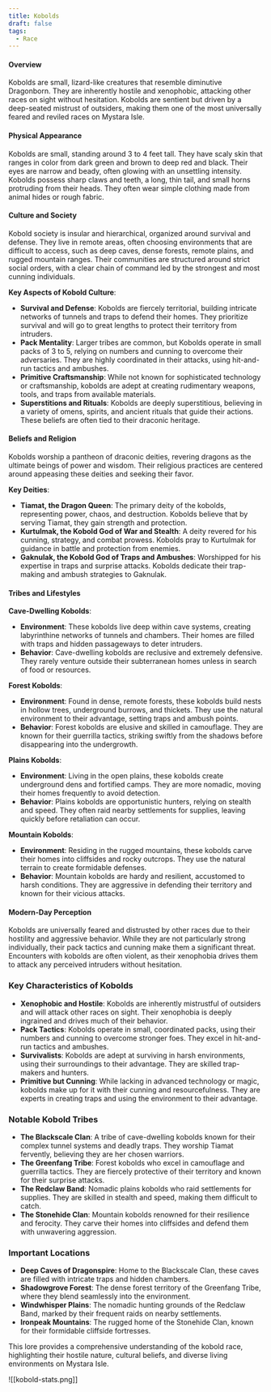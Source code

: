 ```yaml
---
title: Kobolds
draft: false
tags:
  - Race
---
```


#### Overview

Kobolds are small, lizard-like creatures that resemble diminutive Dragonborn. They are inherently hostile and xenophobic, attacking other races on sight without hesitation. Kobolds are sentient but driven by a deep-seated mistrust of outsiders, making them one of the most universally feared and reviled races on Mystara Isle.

#### Physical Appearance

Kobolds are small, standing around 3 to 4 feet tall. They have scaly skin that ranges in color from dark green and brown to deep red and black. Their eyes are narrow and beady, often glowing with an unsettling intensity. Kobolds possess sharp claws and teeth, a long, thin tail, and small horns protruding from their heads. They often wear simple clothing made from animal hides or rough fabric.

#### Culture and Society

Kobold society is insular and hierarchical, organized around survival and defense. They live in remote areas, often choosing environments that are difficult to access, such as deep caves, dense forests, remote plains, and rugged mountain ranges. Their communities are structured around strict social orders, with a clear chain of command led by the strongest and most cunning individuals.

**Key Aspects of Kobold Culture**:

- **Survival and Defense**: Kobolds are fiercely territorial, building intricate networks of tunnels and traps to defend their homes. They prioritize survival and will go to great lengths to protect their territory from intruders.
- **Pack Mentality**: Larger tribes are common, but Kobolds operate in small packs of 3 to 5, relying on numbers and cunning to overcome their adversaries. They are highly coordinated in their attacks, using hit-and-run tactics and ambushes.
- **Primitive Craftsmanship**: While not known for sophisticated technology or craftsmanship, kobolds are adept at creating rudimentary weapons, tools, and traps from available materials.
- **Superstitions and Rituals**: Kobolds are deeply superstitious, believing in a variety of omens, spirits, and ancient rituals that guide their actions. These beliefs are often tied to their draconic heritage.

#### Beliefs and Religion

Kobolds worship a pantheon of draconic deities, revering dragons as the ultimate beings of power and wisdom. Their religious practices are centered around appeasing these deities and seeking their favor.

**Key Deities**:

- **Tiamat, the Dragon Queen**: The primary deity of the kobolds, representing power, chaos, and destruction. Kobolds believe that by serving Tiamat, they gain strength and protection.
- **Kurtulmak, the Kobold God of War and Stealth**: A deity revered for his cunning, strategy, and combat prowess. Kobolds pray to Kurtulmak for guidance in battle and protection from enemies.
- **Gaknulak, the Kobold God of Traps and Ambushes**: Worshipped for his expertise in traps and surprise attacks. Kobolds dedicate their trap-making and ambush strategies to Gaknulak.

#### Tribes and Lifestyles

**Cave-Dwelling Kobolds**:

- **Environment**: These kobolds live deep within cave systems, creating labyrinthine networks of tunnels and chambers. Their homes are filled with traps and hidden passageways to deter intruders.
- **Behavior**: Cave-dwelling kobolds are reclusive and extremely defensive. They rarely venture outside their subterranean homes unless in search of food or resources.

**Forest Kobolds**:

- **Environment**: Found in dense, remote forests, these kobolds build nests in hollow trees, underground burrows, and thickets. They use the natural environment to their advantage, setting traps and ambush points.
- **Behavior**: Forest kobolds are elusive and skilled in camouflage. They are known for their guerrilla tactics, striking swiftly from the shadows before disappearing into the undergrowth.

**Plains Kobolds**:

- **Environment**: Living in the open plains, these kobolds create underground dens and fortified camps. They are more nomadic, moving their homes frequently to avoid detection.
- **Behavior**: Plains kobolds are opportunistic hunters, relying on stealth and speed. They often raid nearby settlements for supplies, leaving quickly before retaliation can occur.

**Mountain Kobolds**:

- **Environment**: Residing in the rugged mountains, these kobolds carve their homes into cliffsides and rocky outcrops. They use the natural terrain to create formidable defenses.
- **Behavior**: Mountain kobolds are hardy and resilient, accustomed to harsh conditions. They are aggressive in defending their territory and known for their vicious attacks.

#### Modern-Day Perception

Kobolds are universally feared and distrusted by other races due to their hostility and aggressive behavior. While they are not particularly strong individually, their pack tactics and cunning make them a significant threat. Encounters with kobolds are often violent, as their xenophobia drives them to attack any perceived intruders without hesitation.

### Key Characteristics of Kobolds

- **Xenophobic and Hostile**: Kobolds are inherently mistrustful of outsiders and will attack other races on sight. Their xenophobia is deeply ingrained and drives much of their behavior.
- **Pack Tactics**: Kobolds operate in small, coordinated packs, using their numbers and cunning to overcome stronger foes. They excel in hit-and-run tactics and ambushes.
- **Survivalists**: Kobolds are adept at surviving in harsh environments, using their surroundings to their advantage. They are skilled trap-makers and hunters.
- **Primitive but Cunning**: While lacking in advanced technology or magic, kobolds make up for it with their cunning and resourcefulness. They are experts in creating traps and using the environment to their advantage.

### Notable Kobold Tribes

- **The Blackscale Clan**: A tribe of cave-dwelling kobolds known for their complex tunnel systems and deadly traps. They worship Tiamat fervently, believing they are her chosen warriors.
- **The Greenfang Tribe**: Forest kobolds who excel in camouflage and guerrilla tactics. They are fiercely protective of their territory and known for their surprise attacks.
- **The Redclaw Band**: Nomadic plains kobolds who raid settlements for supplies. They are skilled in stealth and speed, making them difficult to catch.
- **The Stonehide Clan**: Mountain kobolds renowned for their resilience and ferocity. They carve their homes into cliffsides and defend them with unwavering aggression.

### Important Locations

- **Deep Caves of Dragonspire**: Home to the Blackscale Clan, these caves are filled with intricate traps and hidden chambers.
- **Shadowgrove Forest**: The dense forest territory of the Greenfang Tribe, where they blend seamlessly into the environment.
- **Windwhisper Plains**: The nomadic hunting grounds of the Redclaw Band, marked by their frequent raids on nearby settlements.
- **Ironpeak Mountains**: The rugged home of the Stonehide Clan, known for their formidable cliffside fortresses.

This lore provides a comprehensive understanding of the kobold race, highlighting their hostile nature, cultural beliefs, and diverse living environments on Mystara Isle.

![[kobold-stats.png]]

